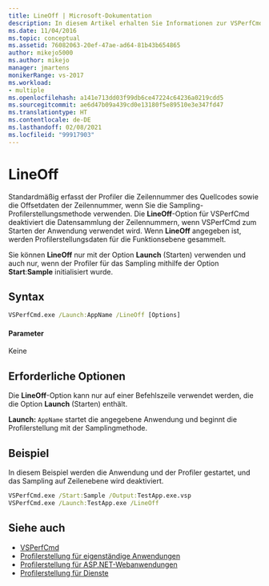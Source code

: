 ```yaml
---
title: LineOff | Microsoft-Dokumentation
description: In diesem Artikel erhalten Sie Informationen zur VSPerfCmd-Option „LineOff“. Diese deaktiviert die Datensammlung der Zeilennummern, wenn VSPerfCmd zum Starten der Anwendung verwendet wird.
ms.date: 11/04/2016
ms.topic: conceptual
ms.assetid: 76082063-20ef-47ae-ad64-81b43b654865
author: mikejo5000
ms.author: mikejo
manager: jmartens
monikerRange: vs-2017
ms.workload:
- multiple
ms.openlocfilehash: a141e713dd03f99db6ce47224c64236a0219cdd5
ms.sourcegitcommit: ae6d47b09a439cd0e13180f5e89510e3e347fd47
ms.translationtype: HT
ms.contentlocale: de-DE
ms.lasthandoff: 02/08/2021
ms.locfileid: "99917903"
---
```

# <a name="lineoff"></a>LineOff
Standardmäßig erfasst der Profiler die Zeilennummer des Quellcodes sowie die Offsetdaten der Zeilennummer, wenn Sie die Sampling-Profilerstellungsmethode verwenden. Die **LineOff**-Option für VSPerfCmd deaktiviert die Datensammlung der Zeilennummern, wenn VSPerfCmd zum Starten der Anwendung verwendet wird. Wenn **LineOff** angegeben ist, werden Profilerstellungsdaten für die Funktionsebene gesammelt.

 Sie können **LineOff** nur mit der Option **Launch** (Starten) verwenden und auch nur, wenn der Profiler für das Sampling mithilfe der Option **Start**:**Sample** initialisiert wurde.

## <a name="syntax"></a>Syntax

```cmd
VSPerfCmd.exe /Launch:AppName /LineOff [Options]
```

#### <a name="parameters"></a>Parameter
 Keine

## <a name="required-options"></a>Erforderliche Optionen
 Die **LineOff**-Option kann nur auf einer Befehlszeile verwendet werden, die die Option **Launch** (Starten) enthält.

 **Launch:** `AppName` startet die angegebene Anwendung und beginnt die Profilerstellung mit der Samplingmethode.

## <a name="example"></a>Beispiel
 In diesem Beispiel werden die Anwendung und der Profiler gestartet, und das Sampling auf Zeilenebene wird deaktiviert.

```cmd
VSPerfCmd.exe /Start:Sample /Output:TestApp.exe.vsp
VSPerfCmd.exe /Launch:TestApp.exe /LineOff
```

## <a name="see-also"></a>Siehe auch
- [VSPerfCmd](../profiling/vsperfcmd.md)
- [Profilerstellung für eigenständige Anwendungen](../profiling/command-line-profiling-of-stand-alone-applications.md)
- [Profilerstellung für ASP.NET-Webanwendungen](../profiling/command-line-profiling-of-aspnet-web-applications.md)
- [Profilerstellung für Dienste](../profiling/command-line-profiling-of-services.md)
